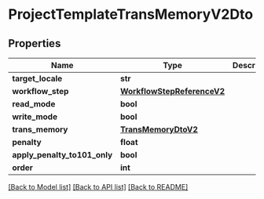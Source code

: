 # ProjectTemplateTransMemoryV2Dto

## Properties
Name | Type | Description | Notes
------------ | ------------- | ------------- | -------------
**target_locale** | **str** |  | [optional] 
**workflow_step** | [**WorkflowStepReferenceV2**](WorkflowStepReferenceV2.md) |  | [optional] 
**read_mode** | **bool** |  | [optional] 
**write_mode** | **bool** |  | [optional] 
**trans_memory** | [**TransMemoryDtoV2**](TransMemoryDtoV2.md) |  | [optional] 
**penalty** | **float** |  | [optional] 
**apply_penalty_to101_only** | **bool** |  | [optional] 
**order** | **int** |  | [optional] 

[[Back to Model list]](../README.md#documentation-for-models) [[Back to API list]](../README.md#documentation-for-api-endpoints) [[Back to README]](../README.md)

